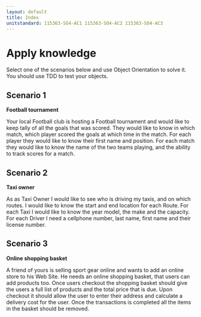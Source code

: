```yaml
---
layout: default
title: Index
unitstandard: 115363-SO4-AC1 115363-SO4-AC2 115363-SO4-AC3
---
```


# Apply knowledge

Select one of the scenarios below and use Object Orientation to solve it. You should use TDD to test your objects.

## Scenario 1

**Football tournament**

Your local Football club is hosting a Football tournament and would like to keep tally of all the goals that was scored. They would like to know in which match, which player scored the goals at which time in the match. For each player they would like to know their first name and position. For each match they would like to know the name of the two teams playing, and the ability to track scores for a match.

## Scenario 2

**Taxi owner**

As as Taxi Owner I would like to see who is driving my taxis, and on which routes. I would like to know the start and end location for each Route. For each Taxi I would like to know the year model, the make and the capacity. For each Driver I need a cellphone number, last name, first name and their license number.

## Scenario 3

**Online shopping basket**

A friend of yours is selling sport gear online and wants to add an online store to his Web Site. He needs an online shopping basket, that users can add products too. Once users checkout the shopping basket should give the users a full list of products and the total price that is due. Upon checkout it should allow the user to enter their address and calculate a delivery cost for the user. Once the transactions is completed all the items in the basket should be removed.
